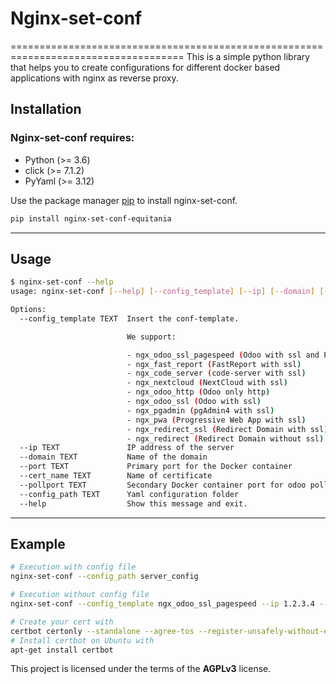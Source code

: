 # Nginx-set-conf
====================================================================================
This is a simple python library that helps you to create configurations for different docker based applications with nginx as reverse proxy.

## Installation

### Nginx-set-conf requires:

- Python (>= 3.6)
- click (>= 7.1.2)
- PyYaml (>= 3.12)

Use the package manager [pip](https://pip.pypa.io/en/stable/) to install nginx-set-conf.

```bash
pip install nginx-set-conf-equitania
```

---

## Usage

```bash
$ nginx-set-conf --help
usage: nginx-set-conf [--help] [--config_template] [--ip] [--domain] [--port] [--cert_name] [--pollport] [--config_path]
```
```bash
Options:
  --config_template TEXT  Insert the conf-template.

                          We support:

                          - ngx_odoo_ssl_pagespeed (Odoo with ssl and PageSpeed)
                          - ngx_fast_report (FastReport with ssl)
                          - ngx_code_server (code-server with ssl)
                          - ngx_nextcloud (NextCloud with ssl)
                          - ngx_odoo_http (Odoo only http)
                          - ngx_odoo_ssl (Odoo with ssl)
                          - ngx_pgadmin (pgAdmin4 with ssl)
                          - ngx_pwa (Progressive Web App with ssl)
                          - ngx_redirect_ssl (Redirect Domain with ssl)
                          - ngx_redirect (Redirect Domain without ssl)
  --ip TEXT               IP address of the server
  --domain TEXT           Name of the domain
  --port TEXT             Primary port for the Docker container
  --cert_name TEXT        Name of certificate
  --pollport TEXT         Secondary Docker container port for odoo pollings
  --config_path TEXT      Yaml configuration folder
  --help                  Show this message and exit.
```
---

## Example
```bash
# Execution with config file
nginx-set-conf --config_path server_config

# Execution without config file
nginx-set-conf --config_template ngx_odoo_ssl_pagespeed --ip 1.2.3.4 --domain www.equitania.de --port 8069 --cert_name www.equitania.de --pollport 8072

# Create your cert with
certbot certonly --standalone --agree-tos --register-unsafely-without-email -d www.equitania.de
# Install certbot on Ubuntu with
apt-get install certbot
```

This project is licensed under the terms of the **AGPLv3** license.

